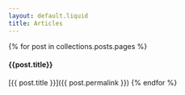 ```yaml
---
layout: default.liquid
title: Articles
---
```


{% for post in collections.posts.pages %}
#### {{post.title}}

[{{ post.title }}]({{ post.permalink }})
{% endfor %}
